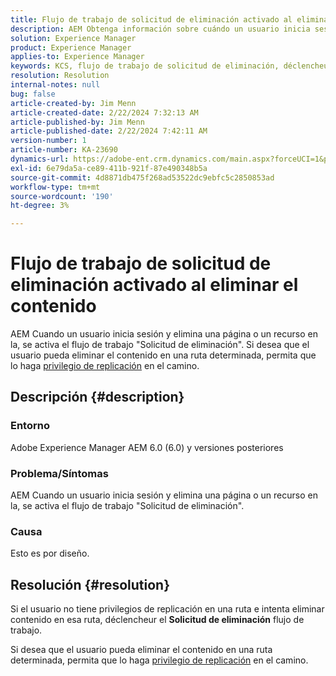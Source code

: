 ```yaml
---
title: Flujo de trabajo de solicitud de eliminación activado al eliminar el contenido
description: AEM Obtenga información sobre cuándo un usuario inicia sesión y elimina una página o un recurso en el que se activa el flujo de trabajo "Solicitud de eliminación", en el que se activa el flujo de trabajo.
solution: Experience Manager
product: Experience Manager
applies-to: Experience Manager
keywords: KCS, flujo de trabajo de solicitud de eliminación, déclencheur AEM, eliminación de contenido, 6.0, Adobe Experience Manager 6.0, preguntas frecuentes
resolution: Resolution
internal-notes: null
bug: false
article-created-by: Jim Menn
article-created-date: 2/22/2024 7:32:13 AM
article-published-by: Jim Menn
article-published-date: 2/22/2024 7:42:11 AM
version-number: 1
article-number: KA-23690
dynamics-url: https://adobe-ent.crm.dynamics.com/main.aspx?forceUCI=1&pagetype=entityrecord&etn=knowledgearticle&id=6fc7b07a-54d1-ee11-9079-6045bd006268
exl-id: 6e79da5a-ce89-411b-921f-87e490348b5a
source-git-commit: 4d8871db475f268ad53522dc9ebfc5c2850853ad
workflow-type: tm+mt
source-wordcount: '190'
ht-degree: 3%

---
```


# Flujo de trabajo de solicitud de eliminación activado al eliminar el contenido


AEM Cuando un usuario inicia sesión y elimina una página o un recurso en la, se activa el flujo de trabajo &quot;Solicitud de eliminación&quot;. Si desea que el usuario pueda eliminar el contenido en una ruta determinada, permita que lo haga [privilegio de replicación](https://experienceleague.adobe.com/docs/experience-manager-release-information/aem-release-updates/previous-updates/aem-previous-versions.html?lang=es) en el camino.

## Descripción {#description}


### Entorno

Adobe Experience Manager AEM 6.0 (6.0) y versiones posteriores

### Problema/Síntomas

AEM Cuando un usuario inicia sesión y elimina una página o un recurso en la, se activa el flujo de trabajo &quot;Solicitud de eliminación&quot;.

### Causa

Esto es por diseño.


## Resolución {#resolution}


Si el usuario no tiene privilegios de replicación en una ruta e intenta eliminar contenido en esa ruta, déclencheur el <b>Solicitud de eliminación</b> flujo de trabajo.

Si desea que el usuario pueda eliminar el contenido en una ruta determinada, permita que lo haga [privilegio de replicación](https://experienceleague.adobe.com/docs/experience-manager-release-information/aem-release-updates/previous-updates/aem-previous-versions.html?lang=es) en el camino.
